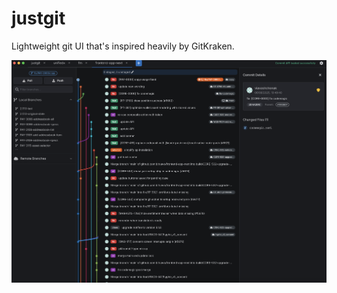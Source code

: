 # justgit

Lightweight git UI that's inspired heavily by GitKraken. 

![JustGit Screenshot](screenshots/1.png)